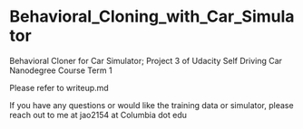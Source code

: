 # Behavioral_Cloning_with_Car_Simulator
Behavioral Cloner for Car Simulator; Project 3 of Udacity Self Driving Car Nanodegree Course Term 1

Please refer to writeup.md

If you have any questions or would like the training data or simulator, please reach out to me at jao2154 at Columbia dot edu
